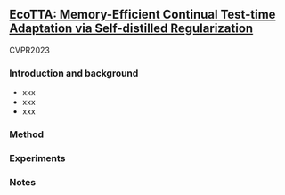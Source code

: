 ## [EcoTTA: Memory-Efficient Continual Test-time Adaptation via Self-distilled Regularization](https://arxiv.org/abs/2212.09713)

CVPR2023

### Introduction and background
- xxx
- xxx
- xxx

### Method

### Experiments

### Notes
